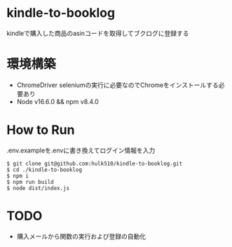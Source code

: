 # kindle-to-booklog
kindleで購入した商品のasinコードを取得してブクログに登録する

# 環境構築
- ChromeDriver seleniumの実行に必要なのでChromeをインストールする必要あり
- Node v16.6.0 && npm v8.4.0

# How to Run
.env.exampleを.envに書き換えてログイン情報を入力

```
$ git clone git@github.com:hulk510/kindle-to-booklog.git
$ cd ./kindle-to-booklog
$ npm i
$ npm run build
$ node dist/index.js
```

# TODO
- 購入メールから関数の実行および登録の自動化
